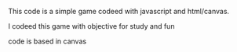 This code is a simple game codeed with javascript and html/canvas.

I codeed this game with objective for study and fun

code is based in canvas 
